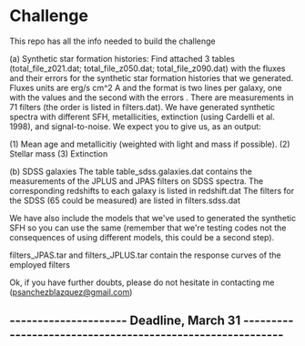 # Challenge
This repo has all the info needed to build the challenge

(a) Synthetic star formation histories: 
Find attached 3 tables (total_file_z021.dat; total_file_z050.dat; total_file_z090.dat) with the fluxes and their errors for the synthetic star formation histories that we generated.
Fluxes units are erg/s cm^2 A and the format is two lines per galaxy, one with 
the values and the second with the errors . There are measurements in 71 filters (the order 
is listed in filters.dat).
We have generated synthetic spectra with different SFH, metallicities, extinction (using Cardelli et al. 1998), and signal-to-noise.
We expect you to give us, as an output: 

(1) Mean age and metallicitiy (weighted with light and mass if possible).
(2) Stellar mass
(3) Extinction

(b) SDSS galaxies
The table table_sdss.galaxies.dat  contains the measurements of the JPLUS and JPAS filters on SDSS spectra. The corresponding redshifts to each galaxy is listed in redshift.dat 
The filters for the SDSS (65 could be measured) are listed in filters.sdss.dat

We have also include the models that we've used to generated the synthetic SFH so you can use the same (remember that we're testing codes not the consequences of using different models, this could be a second step).

filters_JPAS.tar and filters_JPLUS.tar contain the response curves of the employed filters

Ok, if you have further doubts, please do not hesitate in contacting me (psanchezblazquez@gmail.com)

 ---------------------   Deadline, March 31  ----------------------------------------------------------
 -------------------------------------------------------------------------------------------------------
